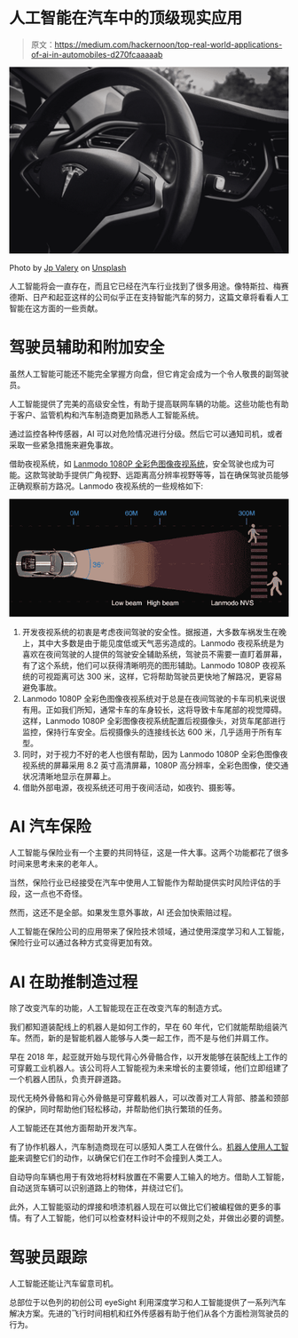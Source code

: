 # 人工智能在汽车中的顶级现实应用

> 原文：<https://medium.com/hackernoon/top-real-world-applications-of-ai-in-automobiles-d270fcaaaaab>

![](img/41efe448d966c3b57323f70dbf83363b.png)

Photo by [Jp Valery](https://unsplash.com/@jpvalery?utm_source=medium&utm_medium=referral) on [Unsplash](https://unsplash.com?utm_source=medium&utm_medium=referral)

人工智能将会一直存在，而且它已经在汽车行业找到了很多用途。像特斯拉、梅赛德斯、日产和起亚这样的公司似乎正在支持智能汽车的努力，这篇文章将看看人工智能在这方面的一些贡献。

# **驾驶员辅助和附加安全**

虽然人工智能可能还不能完全掌握方向盘，但它肯定会成为一个令人敬畏的副驾驶员。

人工智能提供了完美的高级安全性，有助于提高联网车辆的功能。这些功能也有助于客户、监管机构和汽车制造商更加熟悉人工智能系统。

通过监控各种传感器，AI 可以对危险情况进行分级。然后它可以通知司机，或者采取一些紧急措施来避免事故。

借助夜视系统，如 [Lanmodo 1080P 全彩色图像夜视系统](https://www.lanmodo.com/lanmodo-1080p-automotive-night-vision-system.html)，安全驾驶也成为可能。这款驾驶助手提供广角视野、远距离高分辨率视野等等，旨在确保驾驶员能够正确观察前方路况。Lanmodo 夜视系统的一些规格如下:

![](img/2babc465be63e2726ab3d90694ac1f72.png)

1.  开发夜视系统的初衷是考虑夜间驾驶的安全性。据报道，大多数车祸发生在晚上，其中大多数是由于能见度低或天气恶劣造成的。Lanmodo 夜视系统是为喜欢在夜间驾驶的人提供的驾驶安全辅助系统，驾驶员不需要一直盯着屏幕，有了这个系统，他们可以获得清晰明亮的图形辅助。Lanmodo 1080P 夜视系统的可视距离可达 300 米，这样，它将帮助驾驶员更快地了解路况，更容易避免事故。
2.  Lanmodo 1080P 全彩色图像夜视系统对于总是在夜间驾驶的卡车司机来说很有用。正如我们所知，通常卡车的车身较长，这将导致卡车尾部的视觉障碍。这样，Lanmodo 1080P 全彩图像夜视系统配置后视摄像头，对货车尾部进行监控，保持行车安全。后视摄像头的连接线长达 600 米，几乎适用于所有车型。
3.  同时，对于视力不好的老人也很有帮助，因为 Lanmodo 1080P 全彩色图像夜视系统的屏幕采用 8.2 英寸高清屏幕，1080P 高分辨率，全彩色图像，使交通状况清晰地显示在屏幕上。
4.  借助外部电源，夜视系统还可用于夜间活动，如夜钓、摄影等。

# **AI 汽车保险**

人工智能与保险业有一个主要的共同特征，这是一件大事。这两个功能都花了很多时间来思考未来的老年人。

当然，保险行业已经接受在汽车中使用人工智能作为帮助提供实时风险评估的手段，这一点也不奇怪。

然而，这还不是全部。如果发生意外事故，AI 还会加快索赔过程。

人工智能在保险公司的应用带来了保险技术领域，通过使用深度学习和人工智能，保险行业可以通过各种方式变得更加有效。

# **AI 在助推制造过程**

除了改变汽车的功能，人工智能现在正在改变汽车的制造方式。

我们都知道装配线上的机器人是如何工作的，早在 60 年代，它们就能帮助组装汽车。然而，新的是智能机器人能够与人类一起工作，而不是与他们并肩工作。

早在 2018 年，起亚就开始与现代背心外骨骼合作，以开发能够在装配线上工作的可穿戴工业机器人。该公司将人工智能视为未来增长的主要领域，他们立即组建了一个机器人团队，负责开辟道路。

现代无椅外骨骼和背心外骨骼是可穿戴机器人，可以改善对工人背部、膝盖和颈部的保护，同时帮助他们轻松移动，并帮助他们执行繁琐的任务。

人工智能还在其他方面帮助开发汽车。

有了协作机器人，汽车制造商现在可以感知人类工人在做什么。[机器人使用人工智能](https://hackernoon.com/cambridge-analytica-what-the-media-wont-tell-you-772d7ec80e4)来调整它们的动作，以确保它们在工作时不会撞到人类工人。

自动导向车辆也用于有效地将材料放置在不需要人工输入的地方。借助人工智能，自动送货车辆可以识别道路上的物体，并绕过它们。

此外，人工智能驱动的焊接和喷漆机器人现在可以做比它们被编程做的更多的事情。有了人工智能，他们可以检查材料设计中的不规则之处，并做出必要的调整。

# **驾驶员跟踪**

人工智能还能让汽车留意司机。

总部位于以色列的初创公司 eyeSight 利用深度学习和人工智能提供了一系列汽车解决方案。先进的飞行时间相机和红外传感器有助于他们从各个方面检测驾驶员的行为。